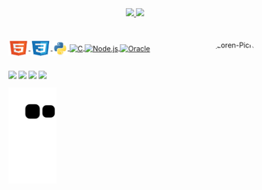 <div align="center">
  <a href="https://github.com/19loren">
  <img height="180em" src="https://github-readme-stats.vercel.app/api?username=19loren&show_icons=true&theme=omni&include_all_commits=true&count_private=true"/>
  <img height="180em" src="https://github-readme-stats.vercel.app/api/top-langs/?username=19loren&layout=compact&langs_count=7&theme=omni"/>
</div>
  
  ##
 
 <div style="display: inline_block"><br>
 
  <img align="center" alt="HTML" height="30" width="40" src="https://raw.githubusercontent.com/devicons/devicon/master/icons/html5/html5-original.svg">
  <img align="center" alt="CSS" height="30" width="40" src="https://raw.githubusercontent.com/devicons/devicon/master/icons/css3/css3-original.svg">
  <img align="center" alt="Python" height="30" with="40" src="https://raw.githubusercontent.com/devicons/devicon/master/icons/python/python-original.svg">
  <img align="center" alt="C" height="30" width="40" img src="https://cdn.jsdelivr.net/gh/devicons/devicon/icons/c/c-original.svg"/>
  <img align="center" alt="Node.js" height="25" width="30" img src="https://cdn.jsdelivr.net/gh/devicons/devicon/icons/nodejs/nodejs-original.svg"/>
  <img align="center" alt="Oracle" height="50" width="60" img src="https://cdn.jsdelivr.net/gh/devicons/devicon/icons/oracle/oracle-original.svg"/>
          
  <img align="right" alt="Loren-Picrew" height="150" style="border-radius:50px;" img data src="https://picrew.me/shareImg/org/202209/338224_E1VJ8tVm.png">
  
</div>
       
  ##
 
<div> 
  <a href="https://instagram.com/lor.sv/" target="_blank"><img src="https://icongr.am/fontawesome/instagram.svg?size=38&color=e8dede"></a>
  <a href="https://discord.gg/639995140911398923" class="fa-brands fa-discord"><img src="https://icongr.am/material/discord.svg?size=38&color=e8dede"></a> 
  <a href = "mailto:lorzsev@gmail.com"><img src="https://icongr.am/fontawesome/envelope-square.svg?size=38&color=e8dede" target="_blank"></a>
  <a href="https://www.linkedin.com/in/loren-tavolaro-9bb207234/" target="_blank"><img src="https://icongr.am/fontawesome/linkedin-square.svg?size=38&color=e8dede"></a>
 
![Snake animation](https://github.com/19loren/19loren/blob/output/github-contribution-grid-snake.svg)
 
</div>
          
